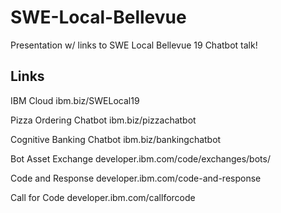 # SWE-Local-Bellevue
Presentation w/ links to SWE Local Bellevue 19 Chatbot talk!

## Links

IBM Cloud 
ibm.biz/SWELocal19 

Pizza Ordering Chatbot
ibm.biz/pizzachatbot

Cognitive Banking Chatbot
ibm.biz/bankingchatbot

Bot Asset Exchange
developer.ibm.com/code/exchanges/bots/ 


Code and Response
developer.ibm.com/code-and-response

Call for Code
developer.ibm.com/callforcode

